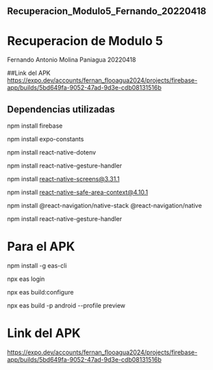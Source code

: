 ## Recuperacion_Modulo5_Fernando_20220418
# Recuperacion de Modulo 5
Fernando Antonio Molina Paniagua
20220418

##Link del APK
https://expo.dev/accounts/fernan_flooagua2024/projects/firebase-app/builds/5bd649fa-9052-47ad-9d3e-cdb08131516b

## Dependencias utilizadas

npm install firebase

npm install expo-constants

npm install react-native-dotenv

npm install react-native-gesture-handler

npm install react-native-screens@3.31.1 

npm install react-native-safe-area-context@4.10.1

npm install @react-navigation/native-stack @react-navigation/native

npm install react-native-gesture-handler

# Para el APK

npm install -g eas-cli

npx eas login

npx eas build:configure

npx eas build -p android --profile preview

# Link del APK
https://expo.dev/accounts/fernan_flooagua2024/projects/firebase-app/builds/5bd649fa-9052-47ad-9d3e-cdb08131516b
